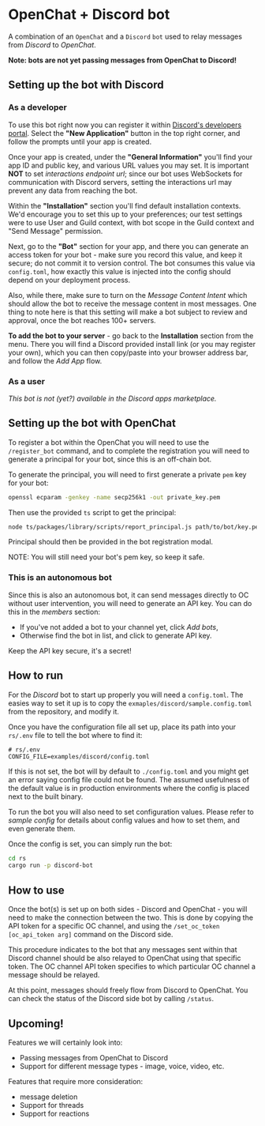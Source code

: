 # OpenChat + Discord bot

A combination of an `OpenChat` and a `Discord` `bot` used to relay messages from _Discord_ to _OpenChat_.

**Note: bots are not yet passing messages from OpenChat to Discord!**

## Setting up the bot with Discord

### As a developer

To use this bot right now you can register it within [Discord's developers portal](https://discord.com/developers/applications). Select the **"New Application"** button in the top right corner, and follow the prompts until your app is created.

Once your app is created, under the **"General Information"** you'll find your app ID and public key, and various URL values you may set. It is important **NOT** to set _interactions endpoint url_; since our bot uses WebSockets for communication with Discord servers, setting the interactions url may prevent any data from reaching the bot.

Within the **"Installation"** section you'll find default installation contexts. We'd encourage you to set this up to your preferences; our test settings were to use User and Guild context, with bot scope in the Guild context and "Send Message" permission.

Next, go to the **"Bot"** section for your app, and there you can generate an access token for your bot - make sure you record this value, and keep it secure; do not commit it to version control. The bot consumes this value via `config.toml`, how exactly this value is injected into the config should depend on your deployment process.

Also, while there, make sure to turn on the _Message Content Intent_ which should allow the bot to receive the message content in most messages. One thing to note here is that this setting will make a bot subject to review and approval, once the bot reaches 100+ servers.

**To add the bot to your server** - go back to the **Installation** section from the menu. There you will find a Discord provided install link (or you may register your own), which you can then copy/paste into your browser address bar, and follow the _Add App_ flow.

### As a user

_This bot is not (yet?) available in the Discord apps marketplace._

## Setting up the bot with OpenChat

To register a bot within the OpenChat you will need to use the `/register_bot` command, and to complete the registration you will need to generate a principal for your bot, since this is an off-chain bot.

To generate the principal, you will need to first generate a private `pem` key for your bot:
```bash
openssl ecparam -genkey -name secp256k1 -out private_key.pem
```

Then use the provided `ts` script to get the principal:
```bash
node ts/packages/library/scripts/report_principal.js path/to/bot/key.pem
```

Principal should then be provided in the bot registration modal.

NOTE: You will still need your bot's pem key, so keep it safe.

### This is an autonomous bot

Since this is also an autonomous bot, it can send messages directly to OC without user intervention, you will need to generate an API key. You can do this in the _members_ section:
- If you've not added a bot to your channel yet, click _Add bots_,
- Otherwise find the bot in list, and click to generate API key.

Keep the API key secure, it's a secret!

## How to run

For the _Discord_ bot to start up properly you will need a `config.toml`. The easies way to set it up is to copy the `exmaples/discord/sample.config.toml` from the repository, and modify it.

Once you have the configuration file all set up, place its path into your `rs/.env` file to tell the bot where to find it:
```
# rs/.env
CONFIG_FILE=examples/discord/config.toml
```

If this is not set, the bot will by default to `./config.toml` and you might get an error saying config file could not be found. The assumed usefulness of the default value is in production environments where the config is placed next to the built binary.

To run the bot you will also need to set configuration values. Please refer to _sample config_ for details about config values and how to set them, and even generate them.

Once the config is set, you can simply run the bot:
```bash
cd rs
cargo run -p discord-bot
```

## How to use

Once the bot(s) is set up on both sides - Discord and OpenChat - you will need to make the connection between the two. This is done by copying the API token for a specific OC channel, and using the `/set_oc_token [oc_api_token arg]` command on the Discord side.

This procedure indicates to the bot that any messages sent within that Discord channel should be also relayed to OpenChat using that specific token. The OC channel API token specifies to which particular OC channel a message should be relayed.

At this point, messages should freely flow from Discord to OpenChat. You can check the status of the Discord side bot by calling `/status`.

## Upcoming!

Features we will certainly look into:
- Passing messages from OpenChat to Discord
- Support for different message types - image, voice, video, etc.

Features that require more consideration:
- message deletion
- Support for threads
- Support for reactions
